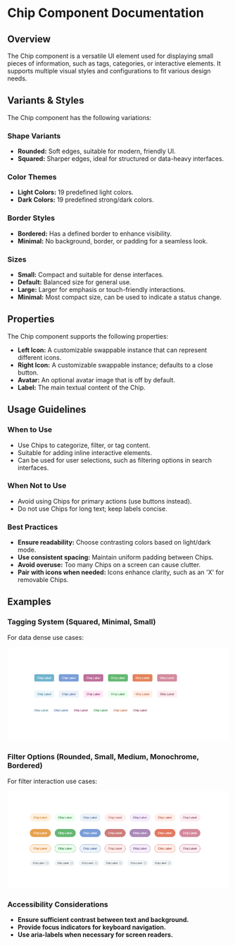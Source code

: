 # Chip Component Documentation

## Overview
The Chip component is a versatile UI element used for displaying small pieces of information, such as tags, categories, or interactive elements. It supports multiple visual styles and configurations to fit various design needs.

## Variants & Styles
The Chip component has the following variations:

### **Shape Variants**
- **Rounded:** Soft edges, suitable for modern, friendly UI.
- **Squared:** Sharper edges, ideal for structured or data-heavy interfaces.

### **Color Themes**
- **Light Colors:** 19 predefined light colors.
- **Dark Colors:** 19 predefined strong/dark colors.

### **Border Styles**
- **Bordered:** Has a defined border to enhance visibility.
- **Minimal:** No background, border, or padding for a seamless look.

### **Sizes**
- **Small:** Compact and suitable for dense interfaces.
- **Default:** Balanced size for general use.
- **Large:** Larger for emphasis or touch-friendly interactions.
- **Minimal:** Most compact size, can be used to indicate a status change.

## Properties
The Chip component supports the following properties:

- **Left Icon:** A customizable swappable instance that can represent different icons.
- **Right Icon:** A customizable swappable instance; defaults to a close button.
- **Avatar:** An optional avatar image that is off by default.
- **Label:** The main textual content of the Chip.

## Usage Guidelines
### When to Use
- Use Chips to categorize, filter, or tag content.
- Suitable for adding inline interactive elements.
- Can be used for user selections, such as filtering options in search interfaces.

### When Not to Use
- Avoid using Chips for primary actions (use buttons instead).
- Do not use Chips for long text; keep labels concise.

### Best Practices
- **Ensure readability:** Choose contrasting colors based on light/dark mode.
- **Use consistent spacing:** Maintain uniform padding between Chips.
- **Avoid overuse:** Too many Chips on a screen can cause clutter.
- **Pair with icons when needed:** Icons enhance clarity, such as an 'X' for removable Chips.

## Examples
### **Tagging System** (Squared, Minimal, Small)
For data dense use cases: 

![image](img/Tagging.png)

### **Filter Options** (Rounded, Small, Medium, Monochrome, Bordered)
For filter interaction use cases:

![image](img/Filtering.png)

### Accessibility Considerations
- **Ensure sufficient contrast between text and background.**
- **Provide focus indicators for keyboard navigation.**
- **Use aria-labels when necessary for screen readers.**